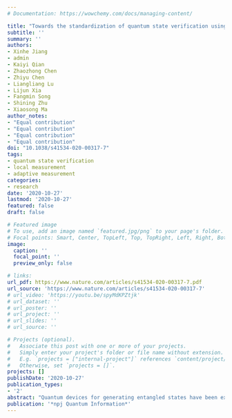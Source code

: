 ```yaml
---
# Documentation: https://wowchemy.com/docs/managing-content/

title: "Towards the standardization of quantum state verification using optimal strategies"
subtitle: ''
summary: ''
authors:
- Xinhe Jiang
- admin
- Kaiyi Qian
- Zhaozhong Chen
- Zhiyu Chen
- Liangliang Lu
- Lijun Xia
- Fangmin Song
- Shining Zhu
- Xiaosong Ma
author_notes:
- "Equal contribution"
- "Equal contribution"
- "Equal contribution"
- "Equal contribution"
doi: "10.1038/s41534-020-00317-7"
tags: 
- quantum state verification
- local measurement 
- adaptive measurement
categories: 
- research
date: '2020-10-27'
lastmod: '2020-10-27'
featured: false
draft: false

# Featured image
# To use, add an image named `featured.jpg/png` to your page's folder.
# Focal points: Smart, Center, TopLeft, Top, TopRight, Left, Right, BottomLeft, Bottom, BottomRight.
image:
  caption: ''
  focal_point: ''
  preview_only: false

# links:
url_pdf: https://www.nature.com/articles/s41534-020-00317-7.pdf
url_source: 'https://www.nature.com/articles/s41534-020-00317-7'
# url_video: 'https://youtu.be/spyMdKPZtjk'
# url_dataset: ''
# url_poster: ''
# url_project: ''
# url_slides: ''
# url_source: ''

# Projects (optional).
#   Associate this post with one or more of your projects.
#   Simply enter your project's folder or file name without extension.
#   E.g. `projects = ["internal-project"]` references `content/project/deep-learning/index.md`.
#   Otherwise, set `projects = []`.
projects: []
publishDate: '2020-10-27'
publication_types:
- '2'
abstract: "Quantum devices for generating entangled states have been extensively studied and widely used. As so, it becomes necessary to verify that these devices truly work reliably and efficiently as they are specified. Here we experimentally realize the recently proposed two-qubit entangled state verification strategies using both local measurements (nonadaptive) and active feed-forward operations (adaptive) with a photonic platform. About 3283/536 number of copies (N) are required to achieve a 99% confidence to verify the target quantum state for nonadaptive/adaptive strategies. These optimal strategies provide the Heisenberg scaling of the infidelity ϵ as a function of N (ϵ∼Nr) with the parameter r = −1, exceeding the standard quantum limit with r = −0.5. We experimentally obtain the scaling parameters of r = −0.88 ± 0.03 and −0.78 ± 0.07 for nonadaptive and adaptive strategies, respectively. Our experimental work could serve as a standardized procedure for the verification of quantum states."
publication: '*npj Quantum Information*'
---
```

